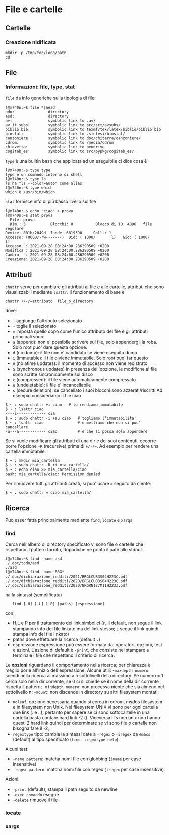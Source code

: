 # File e cartelle

## Cartelle

### Creazione nidificata
```
mkdir -p /tmp/foo/long/path
cd
```


## File

### Informazioni: file, type, stat
`file` da info generiche sulla tipologia di file:
```
l@m740n:~$ file *|head
ado:               directory
asd:               directory
av:                symbolic link to .av/
av_it_subs:        symbolic link to src/srt/avsubs/
biblio.bib:        symbolic link to texmf/tex/latex/biblio/biblio.bib
biostat:           symbolic link to .sintesi/biostat/
canzoniere:        symbolic link to doc/chitarra/canzoniere/
cdrom:             symbolic link to /media/cdrom
chiavetta:         symbolic link to pendrive
cogitab_es:        symbolic link to src/pypkg/cogitab_es/
```
`type` è una builtin bash che applicata ad un eseguibile ci dice cosa è
```
l@m740n:~$ type type
type è un comando interno di shell
l@m740n:~$ type ls
ls ha "ls --color=auto" come alias
l@m740n:~$ type which
which è /usr/bin/which
```
`stat` fornisce info di più basso livello sul file 
```
l@m740n:~$ echo "ciao" > prova
l@m740n:~$ stat prova
  File: prova
  Dim.: 5         	Blocchi: 8          Blocco di IO: 4096   file regolare
Device: 801h/2049d	Inode: 6819390     Coll.: 1
Accesso: (0600/-rw-------)  Uid: ( 1000/       l)   Gid: ( 1000/       l)
Accesso  : 2021-09-28 08:24:00.286290509 +0200
Modifica : 2021-09-28 08:24:00.286290509 +0200
Cambio   : 2021-09-28 08:24:00.286290509 +0200
Creazione: 2021-09-28 08:24:00.286290509 +0200
```

## Attributi
`chattr` serve per cambiare gli attributi ai file e alle cartelle,
attributi che sono visualizzabili mediante `lsattr`. 
Il funzionamento di base è 
```
chattr +/-/=attributo  file_o_directory
```
dove:
- `+` aggiunge l'attributo selezionato
- `-` toglie il selezionato
- `=` imposta quello dopo come l'unico attributo del file
e gli attributi principali sono:
- `a` (append): non e' possibile scrivere sul file, solo
  appendergli la roba. Solo root puo' dare questa opzione.
- `d` (no dump): il file non e' candidato se viene eseguito
  dump
- `i` (immutable): il file diviene immutabile. Solo root puo'
  far questo
- `A` (no atime updates): il momento di accesso non viene
  registrato
- `S` (synchronous updates) in presenza dell'opzione, le
  modifiche al file sono scritte sincronicamente sul disco
- `c` (compressed): il file viene automaticamente compressato
- `u` (undeletable): il file e' incancellabile
- `s` (secure deletion): se cancellato i suoi blocchi sono
  azzerati/riscritti
Ad esempio consideriamo il file ciao
```
$ ~ : sudo chattr +i ciao	# lo rendiamo immutabile
$ ~ : lsattr ciao 
----i------------- cia
$ ~ : sudo chattr -i +au ciao	# togliamo l'immutabilita'
$ ~ : lsattr ciao		        # e mettiamo che non si puo' cancellare
-u---a------------ ciao		    # e che si possa solo appendere
```

Se si vuole modificare gli attributi di una dir e dei suoi
contenuti, occorre porre l'opzione `-R` (recursive) prima di
`+/-/=`.  Ad esempio per rendere una cartella immutabile:
```
$ ~ : mkdir mia_cartella
$ ~ : sudo chattr -R +i mia_cartella/
$ ~ : echo ciao >> mia_cartella/ciao
bash: mia_cartella/ciao: Permission denied
```
Per rimuovere tutti gli attributi creati, si puo' usare `=` seguito da 
niente:
```
$ ~ : sudo chattr = ciao mia_cartella/
```

## Ricerca
Può esser fatta principalmente mediante `find`, `locate` e `xargs`

<!-- Per brevità considereremo come file il file vero e proprio, la -->
<!-- direcory, il link simbolico ed ogni cosa abbia una "directory -->
<!-- entry" ossia un nome.  L'albero di una directory consiste nel suo -->
<!-- contenuto e nel contenuto delle sottodirectory. -->

<!-- I programmi sopra elencati permettono di cercare files in una o -->
<!-- più alberi di directory che: -->
<!-- - presentano nomi che contengono un certo testo o rispettano un -->
<!--   determinato pattern -->
<!-- - sono link a determinati file -->
<!-- - si trovano all'interno di un determinato range di grandezza del file -->
<!-- - sono stati utilizzati durante un certo periodo di tempo -->
<!-- - sono di un certo tipo (file regolari directory, link) -->
<!-- - sono di proprietà di un certo soggetto o di un determinato gruppo -->
<!-- - hanno determinati permess -->
<!-- - contengono testo che rispetta un determinato pattern -->
<!-- - si trovano ad un certo livello di profondità nell'albero della -->
<!--   directory -->
<!-- - una combinazione dei criteri precedenti -->

### find
Cerca nell'albero di directory specificato vi sono file o cartelle che
rispettano il pattern fornito, dopodichè ne printa il path allo
stdout.

```
l@m740n:~$ find -name asd
./.doc/todo/asd
./asd
l@m740n:~$ find -name BRG*
./.doc/dichiarazione_redditi/2021/BRGLCU83S04H223C.pdf
./.doc/dichiarazione_redditi/2020/BRGLCU83S04H223C.pdf
./.doc/dichiarazione_redditi/2020/BRGRNI27M11H223Z.pdf
```
ha la sintassi (semplificata)
```
   find [-H] [-L] [-P] [paths] [espressione]
```
con:
- H,L e P per il trattamento dei link simbolici (`P`, il default, non
  segue il link stampando info del file linkato ma del link stesso;
  `L` segue il link quindi stampa info del file linkato)
- paths dove effettuare la ricerca (default  `.`)
- espressione espressione può essere formata da: operatori,
  opzioni, test e azioni. L'azione di default è `-print`, che consiste nel
  stampare a terminale i file che rispettano il criterio di ricerca.

Le **opzioni** riguardano il comportamento nella ricerca; per chiarezza è
meglio porle all'inizio dell'espressione. Alcune utili: 
-`maxdepth numero`: scendi nella ricerca al massimo a n sottolivelli
  della directory. Se numero = 1 cerca solo nella dir corrente, se 0
  ci si chiede se il nome della dir corrente rispetta il pattern;
-`mindepth numero`: non processa niente che sia almeno nel sottolivello n;
-`mount`: non discende in directory su altri filesystem montati;
- `noleaf`: opzione necessaria quando si cerca in cdrom, msdos
  filesystem e in filesystem non Unix. Nei filesystem UNIX vi sono per
  ogni cartella due link (. e ..), pertanto per sapere se ci sono
  sottocartelle in una cartella basta contare hard link -2 (). Viceversa
  i fs non unix non hanno questi 2 hard link quindi per determinare se
  vi sono file o cartelle non bisogna fare il -2;
- `regextype` tipo: cambia la sintassi date a `-regex` o `-iregex` da
  `emacs` (default) al tipo specificato (`find -regextype help`).

Alcuni test:
- `-name pattern`: matcha nomi file con globbing (`iname` per case insensitive)
- `-regex pattern`: matcha nomi file con regex (`iregex` per case insensitive)

Azioni:
- `-print` (default), stampa il path seguito da newline
- `-exec comando` esegue
- `-delete` rimuove il file

### locate

### xargs

